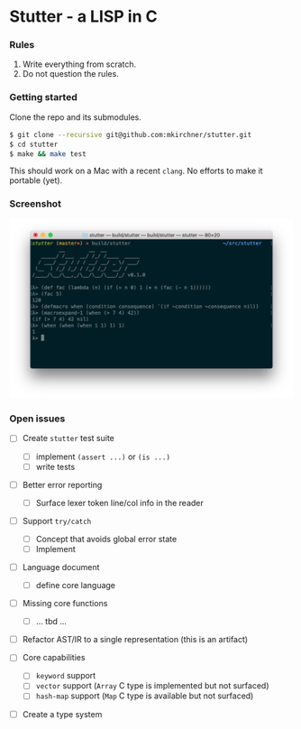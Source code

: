 Stutter - a LISP in C
=====================

### Rules

1. Write everything from scratch.
2. Do not question the rules.

### Getting started

Clone the repo and its submodules.

```bash
$ git clone --recursive git@github.com:mkirchner/stutter.git
$ cd stutter
$ make && make test
```

This should work on a Mac with a recent `clang`. No efforts to make it portable
(yet).

### Screenshot

![screenshot](doc/screenshot.png)

### Open issues

- [ ] Create `stutter` test suite
  - [ ] implement `(assert ...)` or `(is ...)`
  - [ ] write tests
- [ ] Better error reporting
  - [ ] Surface lexer token line/col info in the reader
- [ ] Support `try/catch`
  - [ ] Concept that avoids global error state
  - [ ] Implement
- [ ] Language document
  - [ ] define core language
- [ ] Missing core functions
  - [ ] ... tbd ...
- [ ] Refactor AST/IR to a single representation (this is an artifact)
- [ ] Core capabilities
  - [ ] `keyword` support
  - [ ] `vector` support (`Array` C type is implemented but not surfaced)
  - [ ] `hash-map` support (`Map` C type is available but not surfaced)
- [ ] Create a type system


